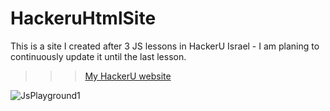 # HackeruHtmlSite
This is a site I created after 3 JS lessons in HackerU Israel - I am planing to continuously update it until the last lesson.

>>> [My HackerU website](https://hackerusitebyorenvilderman.netlify.com/)

![JsPlayground1](https://user-images.githubusercontent.com/46252621/64480134-cded7100-d1ca-11e9-8b99-11c057d88f4f.jpg)
